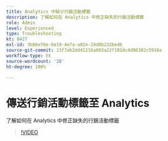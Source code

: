 ```yaml
---
title: Analytics 中缺少行銷活動標籤
description: 了解如何在 Analytics 中修正缺失的行銷活動標籤
role: Admin
level: Experienced
type: Troubleshooting
kt: 8427
exl-id: 3bb6e76e-9a19-4e7a-a82e-28d0b232be46
source-git-commit: 13f7ab2dd41216a603a22f181dc4d06302c5918a
workflow-type: ht
source-wordcount: '28'
ht-degree: 100%

---
```


# 傳送行銷活動標籤至 Analytics

了解如何在 Analytics 中修正缺失的行銷活動標籤

>[!VIDEO](https://video.tv.adobe.com/v/335983?quality=12&learn=on)
